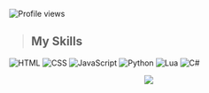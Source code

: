 ![Profile views](https://komarev.com/ghpvc/?username=nfnot&style=flat&color=000000&label=Vistors)

> ## **My Skills**


![HTML](https://img.shields.io/badge/-HTML-E3E3E3?style=flat&logo=HTML5&logoColor=000000)
![CSS](https://img.shields.io/badge/-CSS-E3E3E3?style=flat&logo=CSS3&logoColor=000000)
![JavaScript](https://img.shields.io/badge/-JavaScript-E3E3E3?style=flat&logo=javascript&logoColor=000000)
![Python](https://img.shields.io/badge/-Python-E3E3E3?style=flat&logo=python&logoColor=000000)
![Lua](https://img.shields.io/badge/-Lua%20(FiveM)-E3E3E3?style=flat&logo=lua&logoColor=000000)
![C#](https://img.shields.io/badge/-C%23-E3E3E3?style=flat&logo=c-sharp&logoColor=000000)



<p align="center">
  <img src="https://discord.c99.nl/widget/theme-4/444051496083128331.png">
</p>
